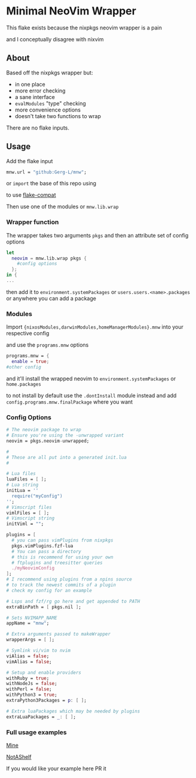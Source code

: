 
# Minimal NeoVim Wrapper

This flake exists because the nixpkgs neovim wrapper is a pain

and I conceptually disagree with nixvim

## About

Based off the nixpkgs wrapper but:
- in one place
- more error checking
- a sane interface
- `evalModules` "type" checking
- more convenience options
- doesn't take two functions to wrap

There are no flake inputs.

## Usage

Add the flake input
```nix
mnw.url = "github:Gerg-L/mnw";
```

or `import` the base of this repo using

to use [flake-compat](https://github.com/edolstra/flake-compat)

Then use one of the modules or `mnw.lib.wrap`

### Wrapper function
The wrapper takes two arguments `pkgs` and then an attribute set of config options

```nix
let
  neovim = mnw.lib.wrap pkgs {
    #config options
  };
in {
...
```

then add it to `environment.systemPackages` or `users.users.<name>.packages` or anywhere you can add a package

### Modules
Import `{nixosModules,darwinModules,homeManagerModules}.mnw` into your respective config

and use the `programs.mnw` options

```nix
programs.mnw = {
  enable = true;
#other config
```

and it'll install the wrapped neovim to `environment.systemPackages` or `home.packages`

to not install by default use the `.dontInstall` module instead and add `config.programs.mnw.finalPackage` where you want


### Config Options

```nix
# The neovim package to wrap
# Ensure you're using the -unwrapped variant
neovim = pkgs.neovim-unwrapped;

#
# These are all put into a generated init.lua
#

# Lua files
luaFiles = [ ];
# Lua string
initLua = ''
  require("myConfig")
'';
# Vimscript files
vimlFiles = [ ];
# Vimscript string
initViml = "";

plugins = [
  # you can pass vimPlugins from nixpkgs
  pkgs.vimPlugins.fzf-lua
  # You can pass a directory
  # this is recommend for using your own
  # ftplugins and treesitter queries
  ./myNeovimConfig
];
# I recommend using plugins from a npins source
# to track the newest commits of a plugin
# check my config for an example

# Lsps and fzf/rg go here and get appended to PATH
extraBinPath = [ pkgs.nil ];

# Sets NVIMAPP_NAME
appName = "mnw";

# Extra arguments passed to makeWrapper
wrapperArgs = [ ];

# Symlink vi/vim to nvim
viAlias = false;
vimAlias = false;

# Setup and enable providers
withRuby = true;
withNodeJs = false;
withPerl = false;
withPython3 = true;
extraPython3Packages = p: [ ];

# Extra luaPackages which may be needed by plugins
extraLuaPackages = _: [ ];

```

### Full usage examples

[Mine](https://github.com/Gerg-L/nvim-flake)

[NotAShelf](https://github.com/notashelf/nvf)

If you would like your example here PR it
